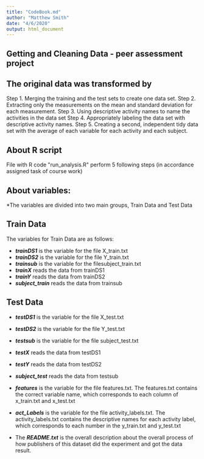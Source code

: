 ```yaml
---
title: "CodeBook.md"
author: "Matthew Smith"
date: "4/6/2020"
output: html_document
---
```

## Getting and Cleaning Data - peer assessment project


## The original data was transformed by

Step 1. Merging the training and the test sets to create one data set.
Step 2. Extracting only the measurements on the mean and standard deviation for each measurement. 
Step 3. Using descriptive activity names to name the activities in the data set
Step 4. Appropriately labeling the data set with descriptive activity names. 
Step 5. Creating a second, independent tidy data set with the average of each variable for each activity and each subject. 

## About R script
File with R code "run_analysis.R" perform 5 following steps (in accordance assigned task of course work)

## About variables:   

*The variables are divided into two main groups, Train Data and Test Data
## Train Data
The variables for Train Data are as follows:
* ***trainDS1***  is the variable for the file X_train.txt
* ***trainDS2***   is the variable for the file Y_train.txt
* ***trainsub***  is the variable for the filesubject_train.txt
* ***trainX***  reads the data from trainDS1
* ***trainY*** reads the data from trainDS2
* ***subject_train*** reads the data from trainsub

## Test Data
* ***testDS1***  is the variable for the file X_test.txt
* ***testDS2***  is the variable for the file Y_test.txt 
* ***testsub***   is the variable for the file subject_test.txt
* ***testX*** reads the data from testDS1
* ***testY*** reads the data from  testDS2 
* ***subject_test*** reads the data from testsub

* ***features***  is the variable for the file features.txt. The  features.txt  contains the correct variable name, which corresponds to each column of  x_train.txt  and  x_test.txt

* ***act_Labels*** is the variable for the file activity_labels.txt.  The  activity_labels.txt  contains the descriptive names for each activity label, which corresponds to each number in the  y_train.txt  and  y_test.txt

* The  ***README.txt***  is the overall description about the overall process of how publishers of this dataset did the experiment and got the data result.
